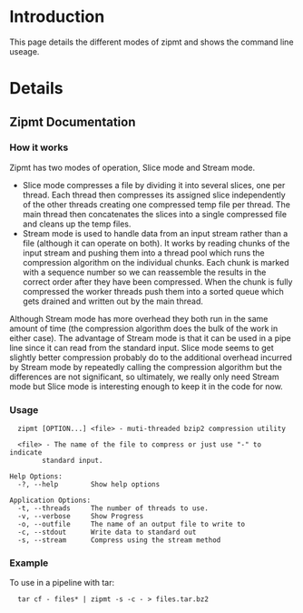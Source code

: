 # Introduction #

This page details the different modes of zipmt and shows the command line useage.


# Details #


## Zipmt Documentation ##

### How it works ###
Zipmt has two modes of operation, Slice mode and Stream mode.

  * Slice mode compresses a file by dividing it into several slices, one per thread.  Each thread then compresses its assigned slice independently of the other threads creating one compressed temp file per thread.  The main thread then concatenates the slices into a single compressed file and cleans up the temp files.
  * Stream mode is used to handle data from an input stream rather than a file (although it can operate on both).  It works by reading chunks of the input stream and pushing them into a thread pool which runs the compression algorithm on the individual chunks.  Each chunk is marked with a sequence number so we can reassemble the results in the correct order after they have been compressed.  When the chunk is fully compressed the worker threads push them into a sorted queue which gets drained and written out by the main thread.

Although Stream mode has more overhead they both run in the same amount of time (the compression algorithm does the bulk of the work in either case).  The advantage of Stream mode is that it can be used in a pipe line since it can read from the standard input.  Slice mode seems to get slightly better compression probably do to the additional overhead  incurred by Stream mode by repeatedly calling the compression algorithm but the differences are not significant, so ultimately, we really only need Stream mode but Slice mode is interesting enough to keep it in the code for now.

### Usage ###

```
  zipmt [OPTION...] <file> - muti-threaded bzip2 compression utility

  <file> - The name of the file to compress or just use "-" to indicate 
        standard input.

Help Options:
  -?, --help        Show help options

Application Options:
  -t, --threads     The number of threads to use.
  -v, --verbose     Show Progress
  -o, --outfile     The name of an output file to write to
  -c, --stdout      Write data to standard out
  -s, --stream      Compress using the stream method
```


### Example ###
To use in a pipeline with tar:
```
  tar cf - files* | zipmt -s -c - > files.tar.bz2
```